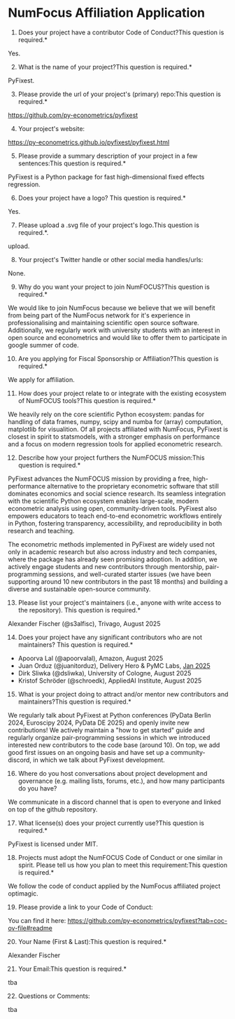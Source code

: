 # NumFocus Affiliation Application

1. Does your project have a contributor Code of Conduct?This question is required.*

Yes.

2. What is the name of your project?This question is required.*

PyFixest.

3. Please provide the url of your project's (primary) repo:This question is required.*

https://github.com/py-econometrics/pyfixest

4. Your project's website:

https://py-econometrics.github.io/pyfixest/pyfixest.html

5. Please provide a summary description of your project in a few sentences:This question is required.*

PyFixest is a Python package for fast high-dimensional fixed effects regression.

6. Does your project have a logo? This question is required.*

Yes.

7. Please upload a .svg file of your project's logo.This question is required.*.

upload.

8. Your project's Twitter handle or other social media handles/urls:

None.

9. Why do you want your project to join NumFOCUS?This question is required.*

We would like to join NumFocus because we believe that we will benefit from being part of the NumFocus network for it's experience in professionalising and maintaining scientific open source software. Additionally, we regularly work with university students with an interest in open source and econometrics and would like to offer them to participate in google summer of code.

10. Are you applying for Fiscal Sponsorship or Affiliation?This question is required.*

We apply for affiliation.

11. How does your project relate to or integrate with the existing ecosystem of NumFOCUS tools?This question is required.*

We heavily rely on the core scientific Python ecosystem: pandas for handling of data frames, numpy, scipy and numba for (array) computation, matplotlib for visualition. Of all projects affiliated with NumFocus, PyFixest is closest in spirit to statsmodels, with a stronger emphasis on performance and a focus on modern regression tools for applied econometric research.

12. Describe how your project furthers the NumFOCUS mission:This question is required.*

PyFixest advances the NumFOCUS mission by providing a free, high-performance alternative to the proprietary econometric software that still dominates economics and social science research. Its seamless integration with the scientific Python ecosystem enables large-scale, modern econometric analysis using open, community-driven tools. PyFixest also empowers educators to teach end-to-end econometric workflows entirely in Python, fostering transparency, accessibility, and reproducibility in both research and teaching.

The econometric methods implemented in PyFixest are widely used not only in academic research but also across industry and tech companies, where the package has already seen promising adoption. In addition, we actively engage students and new contributors through mentorship, pair-programming sessions, and well-curated starter issues (we have been supporting around 10 new contributors in the past 18 months) and building a diverse and sustainable open-source community.

13. Please list your project's maintainers (i.e., anyone with write access to the repository). This question is required.*

Alexander Fischer (@s3alfisc), Trivago, August 2025

14. Does your project have any significant contributors who are not maintainers? This question is required.*

- Apoorva Lal (@apoorvalal), Amazon, August 2025
- Juan Orduz (@juanitorduz), Delivery Hero & PyMC Labs, [Jan 2025](https://github.com/py-econometrics/pyfixest/pull/773)
- Dirk Sliwka (@dsliwka), University of Cologne, August 2025
- Kristof Schröder (@schroedk), AppliedAI Institute, August 2025

15. What is your project doing to attract and/or mentor new contributors and maintainers?This question is required.*

We regularly talk about PyFixest at Python conferences (PyData Berlin 2024, Euroscipy 2024, PyData DE 2025) and openly invite new contributions! We actively maintain a "how to get started" guide and regularly organize pair-programming sessions in which we introduced interested new contributors to the code base (around 10). On top, we add good first issues on an ongoing basis and have set up a community-discord, in which we talk about PyFixest development.

16. Where do you host conversations about project development and governance (e.g. mailing lists, forums, etc.), and how many participants do you have?

We communicate in a discord channel that is open to everyone and linked on top of the github repository.

17. What license(s) does your project currently use?This question is required.*

PyFixest is licensed under MIT.

18. Projects must adopt the NumFOCUS Code of Conduct or one similar in spirit. Please tell us how you plan to meet this requirement:This question is required.*

We follow the code of conduct applied by the NumFocus affiliated project optimagic.

19. Please provide a link to your Code of Conduct:

You can find it here: https://github.com/py-econometrics/pyfixest?tab=coc-ov-file#readme

20. Your Name (First & Last):This question is required.*

Alexander Fischer

21. Your Email:This question is required.*

tba

22. Questions or Comments:

tba
